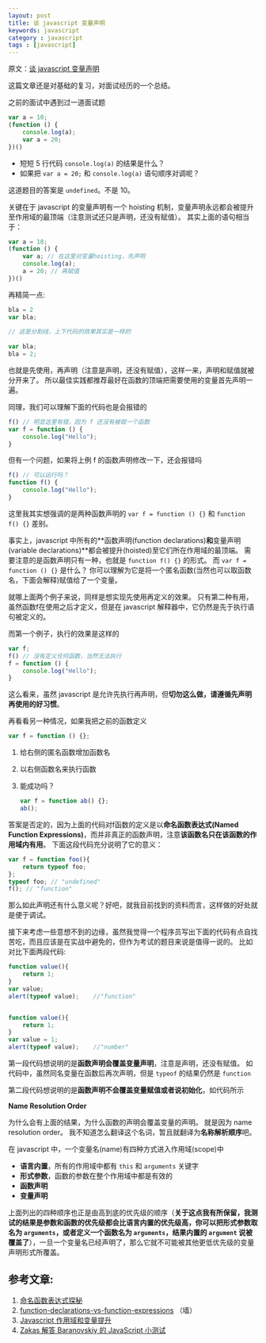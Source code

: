 ```yaml
---
layout: post
title: 谈 javascript 变量声明
keywords: javascript
category : javascript
tags : [javascript]
---
```


原文：[谈 javascript 变量声明](http://qingbob.com/blog/%E8%B0%88javascript%E5%8F%98%E9%87%8F%E5%A3%B0%E6%98%8E)

这篇文章还是对基础的复习，对面试经历的一个总结。

之前的面试中遇到过一道面试题

```javascript
var a = 10;
(function () {
	console.log(a); 
	var a = 20;
})()
```

* 短短 5 行代码 `console.log(a)` 的结果是什么？
* 如果把 `var a = 20;` 和 `console.log(a)` 语句顺序对调呢？

这道题目的答案是 `undefined`。不是 10。

关键在于 javascript 的变量声明有一个 hoisting 机制，变量声明永远都会被提升至作用域的最顶端（注意测试还只是声明，还没有赋值）。
其实上面的语句相当于：

```javascript
var a = 10;
(function () {
	var a; // 在这里对变量hoisting，先声明
	console.log(a); 
	a = 20; // 再赋值
})()
```

再精简一点:

```javascript
bla = 2
var bla;
 
// 这是分割线，上下代码的效果其实是一样的
 
var bla;
bla = 2;
```

也就是先使用，再声明（注意是声明，还没有赋值），这样一来，声明和赋值就被分开来了。
所以最佳实践都推荐最好在函数的顶端把需要使用的变量首先声明一遍。

同理，我们可以理解下面的代码也是会报错的

```javascript
f() // 明显这里有错，因为 f 还没有被赋一个函数
var f = function () {
	console.log("Hello");
}
```

但有一个问题，如果将上例 f 的函数声明修改一下，还会报错吗

```javascript
f() // 可以运行吗？
function f() {
	console.log("Hello");
}
```

这里我其实想强调的是两种函数声明的 `var f = function () {}` 和 `function f() {}` 差别。

事实上，javascript 中所有的**函数声明(function declarations)**和**变量声明(variable declarations)**都会被提升(hoisted)至它们所在作用域的最顶端。
需要注意的是函数声明只有一种，也就是 `function f() {}` 的形式。
而 `var f = function () {}` 是什么？
你可以理解为它是将一个匿名函数(当然也可以取函数名，下面会解释)赋值给了一个变量。

就哪上面两个例子来说，同样是想实现先使用再定义的效果。
只有第二种有用，虽然函数f在使用之后才定义，但是在 javascript 解释器中，它仍然是先于执行语句被定义的。

而第一个例子，执行的效果是这样的

```javascript
var f;
f() // 没有定义任何函数，当然无法执行
f = function () {
	console.log("Hello");
}
```

这么看来，虽然 javascript 是允许先执行再声明，但**切勿这么做，请遵循先声明再使用的好习惯**。

再看看另一种情况，如果我把之前的函数定义

```javascript
var f = function () {};
```

1. 给右侧的匿名函数增加函数名
2. 以右侧函数名来执行函数
3. 能成功吗？

	```javascript
	var f = function ab() {};
	ab();
	```

答案是否定的，因为上面的代码对f函数的定义是以**命名函数表达式(Named Function Expressions)**，而并非真正的函数声明，注意**该函数名只在该函数的作用域内有用**。
下面这段代码充分说明了它的意义：

```javascript
var f = function foo(){
	return typeof foo;
};
typeof foo; // "undefined"
f(); // "function"
```

那么如此声明还有什么意义呢？好吧，就我目前找到的资料而言，这样做的好处就是便于调试。

接下来考虑一些意想不到的边缘，虽然我觉得一个程序员写出下面的代码有点自找苦吃，而且应该是在实战中避免的，但作为考试的题目来说是值得一说的。
比如对比下面两段代码:

```javascript
function value(){
	return 1;
}
var value;
alert(typeof value);    //"function"


function value(){
	return 1;
}
var value = 1;
alert(typeof value);    //"number"
```

第一段代码想说明的是**函数声明会覆盖变量声明**，注意是声明，还没有赋值。
如代码中，虽然同名变量在函数后再次声明，但是 `typeof` 的结果仍然是 `function`

第二段代码想说明的是**函数声明不会覆盖变量赋值或者说初始化**，如代码所示

**Name Resolution Order**

为什么会有上面的结果，为什么函数的声明会覆盖变量的声明。
就是因为 name resolution order。
我不知道怎么翻译这个名词，暂且就翻译为**名称解析顺序**吧。

在 javascript 中，一个变量名(name)有四种方式进入作用域(scope)中

* **语言内置**，所有的作用域中都有 `this` 和 `arguments` 关键字
* **形式参数**，函数的参数在整个作用域中都是有效的
* **函数声明**
* **变量声明**

上面列出的四种顺序也正是由高到底的优先级的顺序（**关于这点我有所保留，我测试的结果是参数和函数的优先级都会比语言内置的优先级高，你可以把形式参数取名为 `arguments`，或者定义一个函数名为 `arguments`，结果内置的 `argument` 说被覆盖了**），一旦一个变量名已经声明了，那么它就不可能被其他更低优先级的变量声明形式所覆盖。

## 参考文章:

1. [命名函数表达式探秘][1]
2. [function-declarations-vs-function-expressions][2] （墙）
3. [Javascript 作用域和变量提升][3]
4. [Zakas 解答 Baranovskiy 的 JavaScript 小测试][4]

[1]: http://justjavac.com/named-function-expressions-demystified.html
[2]: http://javascriptweblog.wordpress.com/2010/07/06/function-declarations-vs-function-expressions/
[3]: http://justjavac.iteye.com/blog/1886140
[4]: http://hikejun.com/blog/2010/01/27/zakas%E8%A7%A3%E7%AD%94baranovskiy%E7%9A%84javascript%E5%B0%8F%E6%B5%8B%E8%AF%95/